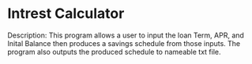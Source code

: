 # Intrest Calculator

Description: This program allows a user to input the loan Term, APR, and 
Inital Balance then produces a savings schedule from those inputs. The 
program also outputs the produced schedule to nameable txt file.
